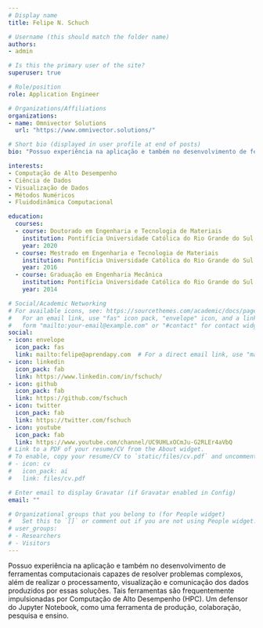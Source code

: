 ```yaml
---
# Display name
title: Felipe N. Schuch

# Username (this should match the folder name)
authors:
- admin

# Is this the primary user of the site?
superuser: true

# Role/position
role: Application Engineer

# Organizations/Affiliations
organizations:
- name: Omnivector Solutions
  url: "https://www.omnivector.solutions/"

# Short bio (displayed in user profile at end of posts)
bio: "Possuo experiência na aplicação e também no desenvolvimento de ferramentas computacionais capazes de resolver problemas complexos, além de realizar o processamento, visualização e comunicação dos dados produzidos por essas soluções."

interests:
- Computação de Alto Desempenho
- Ciência de Dados
- Visualização de Dados
- Métodos Numéricos
- Fluidodinâmica Computacional

education:
  courses:
  - course: Doutorado em Engenharia e Tecnologia de Materiais
    institution: Pontifícia Universidade Católica do Rio Grande do Sul, com período sanduíche em University of California, Santa Barbara
    year: 2020
  - course: Mestrado em Engenharia e Tecnologia de Materiais
    institution: Pontifícia Universidade Católica do Rio Grande do Sul
    year: 2016
  - course: Graduação em Engenharia Mecânica
    institution: Pontifícia Universidade Católica do Rio Grande do Sul
    year: 2014

# Social/Academic Networking
# For available icons, see: https://sourcethemes.com/academic/docs/page-builder/#icons
#   For an email link, use "fas" icon pack, "envelope" icon, and a link in the
#   form "mailto:your-email@example.com" or "#contact" for contact widget.
social:
- icon: envelope
  icon_pack: fas
  link: mailto:felipe@aprendapy.com  # For a direct email link, use "mailto:test@example.org".
- icon: linkedin
  icon_pack: fab
  link: https://www.linkedin.com/in/fschuch/
- icon: github
  icon_pack: fab
  link: https://github.com/fschuch
- icon: twitter
  icon_pack: fab
  link: https://twitter.com/fschuch
- icon: youtube
  icon_pack: fab
  link: https://www.youtube.com/channel/UC9UHLxOCmJu-G2RLEr4aVbQ
# Link to a PDF of your resume/CV from the About widget.
# To enable, copy your resume/CV to `static/files/cv.pdf` and uncomment the lines below.
# - icon: cv
#   icon_pack: ai
#   link: files/cv.pdf

# Enter email to display Gravatar (if Gravatar enabled in Config)
email: ""

# Organizational groups that you belong to (for People widget)
#   Set this to `[]` or comment out if you are not using People widget.
# user_groups:
# - Researchers
# - Visitors
---
```


Possuo experiência na aplicação e também no desenvolvimento de ferramentas computacionais capazes de resolver problemas complexos, além de realizar o processamento, visualização e comunicação dos dados produzidos por essas soluções.
Tais ferramentas são frequentemente impulsionadas por Computação de Alto Desempenho (HPC).
Um defensor do Jupyter Notebook, como uma ferramenta de produção, colaboração, pesquisa e ensino.
